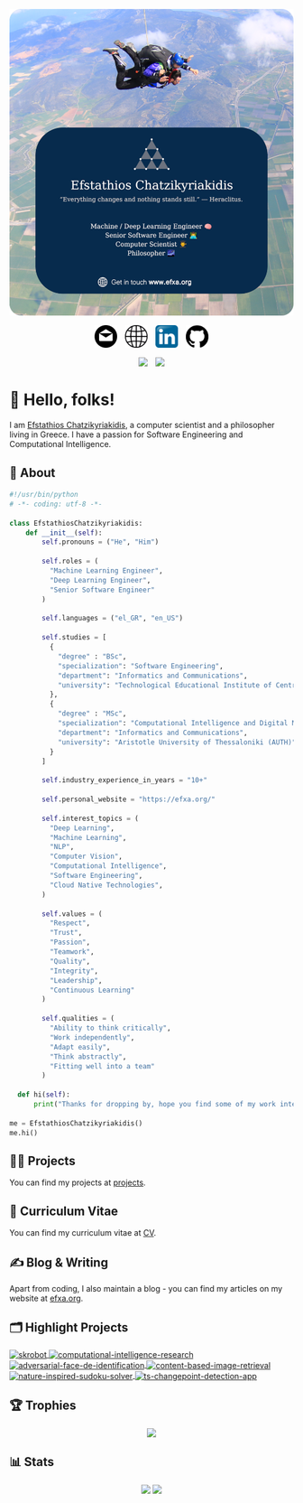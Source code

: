 [![Header](https://github.com/efstathios-chatzikyriakidis/efstathios-chatzikyriakidis/blob/main/assets/header-image.png "Header")](https://efxa.org/)

<p align="center">
  <a href= "https://efxa.org/contact/"><img height="40" src="https://github.com/efstathios-chatzikyriakidis/efstathios-chatzikyriakidis/blob/main/assets/email-icon.svg" hspace="5"></a>
  <a href= "https://efxa.org/"><img height="40" src="https://github.com/efstathios-chatzikyriakidis/efstathios-chatzikyriakidis/blob/main/assets/globe-icon.svg" hspace="5"></a>
  <a href= "https://www.linkedin.com/in/efstathioschatzikyriakidis"><img height="40" src="https://github.com/efstathios-chatzikyriakidis/efstathios-chatzikyriakidis/blob/main/assets/linkedin-icon.svg" hspace="5"></a>
  <a href= "https://github.com/efstathios-chatzikyriakidis"><img height="40" src="https://github.com/efstathios-chatzikyriakidis/efstathios-chatzikyriakidis/blob/main/assets/github-icon.svg" hspace="5"></a>
</p>

<p align="center">
  <img src="https://img.shields.io/github/followers/efstathios-chatzikyriakidis?label=Follow&style=social" hspace="5">
  <img src="https://visitor-badge.glitch.me/badge?page_id=efstathios.chatzikyriakidis.github" hspace="5">
</p>

# 👋 Hello, folks!

I am <a href= "https://efxa.org/">Efstathios Chatzikyriakidis</a>, a computer scientist and a philosopher living in Greece. I have a passion for Software Engineering and Computational Intelligence.

## 💬 About

```python
#!/usr/bin/python
# -*- coding: utf-8 -*-

class EfstathiosChatzikyriakidis:
    def __init__(self):
        self.pronouns = ("He", "Him")

        self.roles = (
          "Machine Learning Engineer",
          "Deep Learning Engineer",
          "Senior Software Engineer"
        )

        self.languages = ("el_GR", "en_US")

        self.studies = [
          {
            "degree" : "BSc",
            "specialization": "Software Engineering",
            "department": "Informatics and Communications",
            "university": "Technological Educational Institute of Central Macedonia"
          },
          {
            "degree" : "MSc",
            "specialization": "Computational Intelligence and Digital Media",
            "department": "Informatics and Communications",
            "university": "Aristotle University of Thessaloniki (AUTH)"
          }
        ]

        self.industry_experience_in_years = "10+"

        self.personal_website = "https://efxa.org/"

        self.interest_topics = (
          "Deep Learning",
          "Machine Learning",
          "NLP",
          "Computer Vision",
          "Computational Intelligence",
          "Software Engineering",
          "Cloud Native Technologies",
        )

        self.values = (
          "Respect",
          "Trust",
          "Passion",
          "Teamwork",
          "Quality",
          "Integrity",
          "Leadership",
          "Continuous Learning"
        )

        self.qualities = (
          "Ability to think critically",
          "Work independently",
          "Adapt easily",
          "Think abstractly",
          "Fitting well into a team"
        )

  def hi(self):
      print("Thanks for dropping by, hope you find some of my work interesting.")

me = EfstathiosChatzikyriakidis()
me.hi()
```

## 👨‍💻 Projects

You can find my projects at [projects](https://efxa.org/category/projects/).

## 📃 Curriculum Vitae

You can find my curriculum vitae at [CV](https://efxa.org/curriculum-vitae/).

## ✍️ Blog & Writing

Apart from coding, I also maintain a blog - you can find my articles on my website at [efxa.org](https://efxa.org/).

## 🗂️ Highlight Projects

<a href="https://github.com/efstathios-chatzikyriakidis/skrobot">
  <img align="center" src="https://github-readme-stats.vercel.app/api/pin/?username=efstathios-chatzikyriakidis&repo=skrobot&show_icons=true&line_height=27&title_color=6aa6f8&text_color=8a919a&icon_color=6aa6f8&bg_color=22272e" alt="skrobot" />
</a>

<a href="https://github.com/efstathios-chatzikyriakidis/computational-intelligence-research">
  <img align="center" src="https://github-readme-stats.vercel.app/api/pin/?username=efstathios-chatzikyriakidis&repo=computational-intelligence-research&show_icons=true&line_height=27&title_color=6aa6f8&text_color=8a919a&icon_color=6aa6f8&bg_color=22272e" alt="computational-intelligence-research" />
</a>

<a href="https://github.com/efstathios-chatzikyriakidis/adversarial-face-de-identification">
  <img align="center" src="https://github-readme-stats.vercel.app/api/pin/?username=efstathios-chatzikyriakidis&repo=adversarial-face-de-identification&show_icons=true&line_height=27&title_color=6aa6f8&text_color=8a919a&icon_color=6aa6f8&bg_color=22272e" alt="adversarial-face-de-identification" />
</a>

<a href="https://github.com/efstathios-chatzikyriakidis/content-based-image-retrieval">
  <img align="center" src="https://github-readme-stats.vercel.app/api/pin/?username=efstathios-chatzikyriakidis&repo=content-based-image-retrieval&show_icons=true&line_height=27&title_color=6aa6f8&text_color=8a919a&icon_color=6aa6f8&bg_color=22272e" alt="content-based-image-retrieval" />
</a>

<a href="https://github.com/efstathios-chatzikyriakidis/nature-inspired-sudoku-solver">
  <img align="center" src="https://github-readme-stats.vercel.app/api/pin/?username=efstathios-chatzikyriakidis&repo=nature-inspired-sudoku-solver&show_icons=true&line_height=27&title_color=6aa6f8&text_color=8a919a&icon_color=6aa6f8&bg_color=22272e" alt="nature-inspired-sudoku-solver" />
</a>

<a href="https://github.com/efstathios-chatzikyriakidis/ts-changepoint-detection-app">
  <img align="center" src="https://github-readme-stats.vercel.app/api/pin/?username=efstathios-chatzikyriakidis&repo=ts-changepoint-detection-app&show_icons=true&line_height=27&title_color=6aa6f8&text_color=8a919a&icon_color=6aa6f8&bg_color=22272e" alt="ts-changepoint-detection-app" />
</a>

## 🏆 Trophies

<p align="center">
  <img align="center" src="https://github-profile-trophy.vercel.app/?username=efstathios-chatzikyriakidis&column=7&title_color=29315F&text_color=29315F&icon_color=686466&hide_border=True" />
</p>

## 📊 Stats

<p align="center">
  <img align="center" src="https://github-readme-stats.vercel.app/api/top-langs/?username=efstathios-chatzikyriakidis&hide_langs_below=18&line_height=27&layout=compact&title_color=29315F&text_color=29315F&hide_border=True" />

  <img align="center" src="https://github-readme-stats.vercel.app/api?username=efstathios-chatzikyriakidis&show_icons=true&count_private=true&include_all_commits=true&line_height=21&title_color=29315F&text_color=29315F&icon_color=686466&hide_border=True" />
</p>
